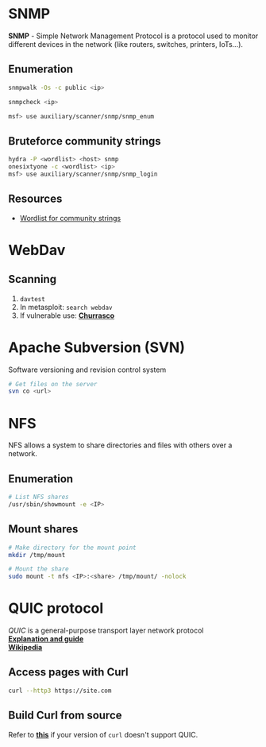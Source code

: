# SNMP
**SNMP** - Simple Network Management Protocol is a protocol used to monitor different devices in the network (like routers, switches, printers, IoTs...).

## Enumeration
```bash
snmpwalk -Os -c public <ip>

snmpcheck <ip>

msf> use auxiliary/scanner/snmp/snmp_enum
```

## Bruteforce community strings
```bash
hydra -P <wordlist> <host> snmp
onesixtyone -c <wordlist> <ip>
msf> use auxiliary/scanner/snmp/snmp_login
```

## Resources
- [Wordlist for community strings](https://github.com/fuzzdb-project/fuzzdb/blob/master/wordlists-misc/wordlist-common-snmp-community-strings.txt)


# WebDav
## Scanning
1. `davtest`
2. In metasploit: `search webdav`
3. If vulnerable use: **[Churrasco](https://github.com/Re4son/Churrasco/)**


# Apache Subversion (SVN)
Software versioning and revision control system
```sh
# Get files on the server
svn co <url>
```

# NFS
NFS allows a system to share directories and files with others over a network. 
## Enumeration
```bash
# List NFS shares
/usr/sbin/showmount -e <IP>
```
## Mount shares
```bash
# Make directory for the mount point
mkdir /tmp/mount

# Mount the share
sudo mount -t nfs <IP>:<share> /tmp/mount/ -nolock
```

# QUIC protocol
*QUIC* is a general-purpose transport layer network protocol     
**[Explanation and guide](https://www.debugbear.com/blog/http3-quic-protocol-guide)**     
**[Wikipedia](https://en.wikipedia.org/wiki/QUIC)**

## Access pages with Curl
```bash
curl --http3 https://site.com
```

## Build Curl from source
Refer to **[this](https://github.com/curl/curl/blob/master/docs/HTTP3.md#quiche-version)** if your version of `curl` doesn't support QUIC.